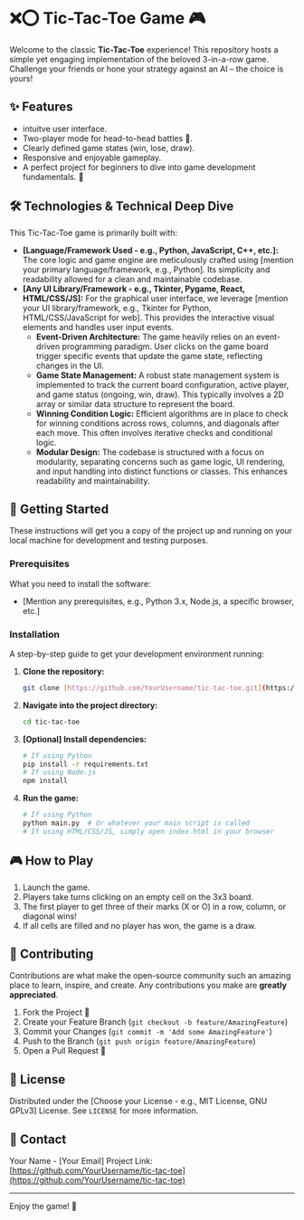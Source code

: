 # ❌⭕ Tic-Tac-Toe Game 🎮

Welcome to the classic **Tic-Tac-Toe** experience! This repository hosts a simple yet engaging implementation of the beloved 3-in-a-row game. Challenge your friends or hone your strategy against an AI – the choice is yours!

## ✨ Features

* intuitve user interface.
* Two-player mode for head-to-head battles 🤝.
* Clearly defined game states (win, lose, draw).
* Responsive and enjoyable gameplay.
* A perfect project for beginners to dive into game development fundamentals. 🚀

## 🛠️ Technologies & Technical Deep Dive

This Tic-Tac-Toe game is primarily built with:

* **[Language/Framework Used - e.g., Python, JavaScript, C++, etc.]:** The core logic and game engine are meticulously crafted using [mention your primary language/framework, e.g., Python]. Its simplicity and readability allowed for a clean and maintainable codebase.
* **[Any UI Library/Framework - e.g., Tkinter, Pygame, React, HTML/CSS/JS]:** For the graphical user interface, we leverage [mention your UI library/framework, e.g., Tkinter for Python, HTML/CSS/JavaScript for web]. This provides the interactive visual elements and handles user input events.
    * **Event-Driven Architecture:** The game heavily relies on an event-driven programming paradigm. User clicks on the game board trigger specific events that update the game state, reflecting changes in the UI.
    * **Game State Management:** A robust state management system is implemented to track the current board configuration, active player, and game status (ongoing, win, draw). This typically involves a 2D array or similar data structure to represent the board.
    * **Winning Condition Logic:** Efficient algorithms are in place to check for winning conditions across rows, columns, and diagonals after each move. This often involves iterative checks and conditional logic.
    * **Modular Design:** The codebase is structured with a focus on modularity, separating concerns such as game logic, UI rendering, and input handling into distinct functions or classes. This enhances readability and maintainability.

## 🚀 Getting Started

These instructions will get you a copy of the project up and running on your local machine for development and testing purposes.

### Prerequisites

What you need to install the software:

* [Mention any prerequisites, e.g., Python 3.x, Node.js, a specific browser, etc.]

### Installation

A step-by-step guide to get your development environment running:

1.  **Clone the repository:**
    ```bash
    git clone [https://github.com/YourUsername/tic-tac-toe.git](https://github.com/YourUsername/tic-tac-toe.git)
    ```
2.  **Navigate into the project directory:**
    ```bash
    cd tic-tac-toe
    ```
3.  **[Optional] Install dependencies:**
    ```bash
    # If using Python
    pip install -r requirements.txt
    # If using Node.js
    npm install
    ```
4.  **Run the game:**
    ```bash
    # If using Python
    python main.py  # Or whatever your main script is called
    # If using HTML/CSS/JS, simply open index.html in your browser
    ```

## 🎮 How to Play

1.  Launch the game.
2.  Players take turns clicking on an empty cell on the 3x3 board.
3.  The first player to get three of their marks (X or O) in a row, column, or diagonal wins!
4.  If all cells are filled and no player has won, the game is a draw.

## 🤝 Contributing

Contributions are what make the open-source community such an amazing place to learn, inspire, and create. Any contributions you make are **greatly appreciated**.

1.  Fork the Project 🍴
2.  Create your Feature Branch (`git checkout -b feature/AmazingFeature`)
3.  Commit your Changes (`git commit -m 'Add some AmazingFeature'`)
4.  Push to the Branch (`git push origin feature/AmazingFeature`)
5.  Open a Pull Request 💖

## 📜 License

Distributed under the [Choose your License - e.g., MIT License, GNU GPLv3] License. See `LICENSE` for more information.

## 📧 Contact

Your Name - [Your Email]
Project Link: [https://github.com/YourUsername/tic-tac-toe](https://github.com/YourUsername/tic-tac-toe)

---

Enjoy the game! 🎉
